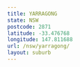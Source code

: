```yaml
---
title: YARRAGONG
state: NSW
postcode: 2871
latitude: -33.476768
longitude: 147.811688
url: /nsw/yarragong/
layout: suburb
---
```

